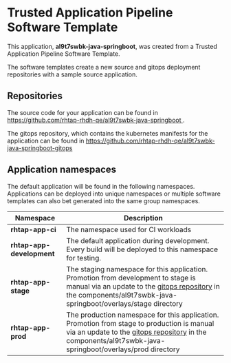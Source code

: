 # Trusted Application Pipeline Software Template

This application, **al9t7swbk-java-springboot**, was created from a Trusted Application Pipeline Software Template.

The software templates create a new source and gitops deployment repositories with a sample source application. 

## Repositories

The source code for your application can be found in [https://github.com/rhtap-rhdh-qe/al9t7swbk-java-springboot ](https://github.com/rhtap-rhdh-qe/al9t7swbk-java-springboot ).
 
The gitops repository, which contains the kubernetes manifests for the application can be found in 
[https://github.com/rhtap-rhdh-qe/al9t7swbk-java-springboot-gitops ](https://github.com/rhtap-rhdh-qe/al9t7swbk-java-springboot-gitops ) 

## Application namespaces 

The default application will be found in the following namespaces. Applications can be deployed into unique namespaces or multiple software templates can also bet generated into the same group namespaces.  

|  Namespace   |  Description   |  
| -------- | -------- |
| **rhtap-app-ci** | The namespace used for CI workloads |
| **rhtap-app-development** | The default application during development. Every build will be deployed to this namespace for testing. |
| **rhtap-app-stage** | The staging namespace for this application. Promotion from development to stage is manual via an update to the [gitops repository](https://github.com/rhtap-rhdh-qe/al9t7swbk-java-springboot-gitops ) in the components/al9t7swbk-java-springboot/overlays/stage directory |
| **rhtap-app-prod** | The production namespace for this application. Promotion from stage to production is manual via an update to the [gitops repository](https://github.com/rhtap-rhdh-qe/al9t7swbk-java-springboot-gitops ) in the components/al9t7swbk-java-springboot/overlays/prod directory |